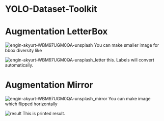 # YOLO-Dataset-Toolkit


# Augmentation LetterBox

![engin-akyurt-WBM97UGM0QA-unsplash](https://user-images.githubusercontent.com/97486738/199420666-035a9ebf-f1f9-4b2e-b766-fd17b56b6322.jpg)
You can make smaller image for bbox diversity like

![engin-akyurt-WBM97UGM0QA-unsplash_letter](https://user-images.githubusercontent.com/97486738/199421470-261adba3-cc29-4604-9d7f-5caad7440c2e.jpg)
this. Labels will convert automatically.


# Augmentation Mirror

![engin-akyurt-WBM97UGM0QA-unsplash_mirror](https://user-images.githubusercontent.com/97486738/199422839-112d6365-0cba-4d14-a918-a5b36a9f4463.jpg)
You can make image which flipped horizontally

![result](https://user-images.githubusercontent.com/97486738/199423354-c6cf27fc-ddbe-4caf-9a01-4b2b9731fcfd.png)
This is printed result.
